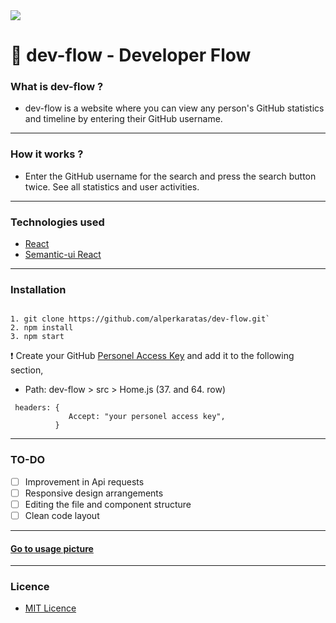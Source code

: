 <img width={200} height={200} src="https://i.ibb.co/KqQ8Pfw/icon.png"/>

# 🎉 dev-flow - Developer Flow

### What is dev-flow ? 
 * dev-flow is a website where you can view any person's GitHub statistics and timeline by entering their GitHub username.
 ---
### How it works ?
  * Enter the GitHub username for the search and press the search button twice. See all statistics and user activities.
 --- 
### Technologies used
  * [React](https://github.com/facebook/react)
  * [Semantic-ui React](https://react.semantic-ui.com/)
 ---
### Installation
 ```
 
 1. git clone https://github.com/alperkaratas/dev-flow.git`
 2. npm install
 3. npm start
 
 ```
 ❗️ Create your GitHub [Personel Access Key](https://github.com/settings/tokens) and add it to the following section,
  - Path: dev-flow > src > Home.js (37. and 64. row) 
 ```
  headers: {
              Accept: "your personel access key",
           }
 ```
 ---
 ### TO-DO
 
- [ ] Improvement in Api requests
- [ ] Responsive design arrangements
- [ ] Editing the file and component structure
- [ ] Clean code layout
 ---
 #### [Go to usage picture](https://github.com/alperkaratas/dev-flow/tree/master/src/usage-pictures)
 ---
 
### Licence

* [MIT Licence](https://github.com/alperkaratas/dev-flow/blob/master/LICENSE) 

 
